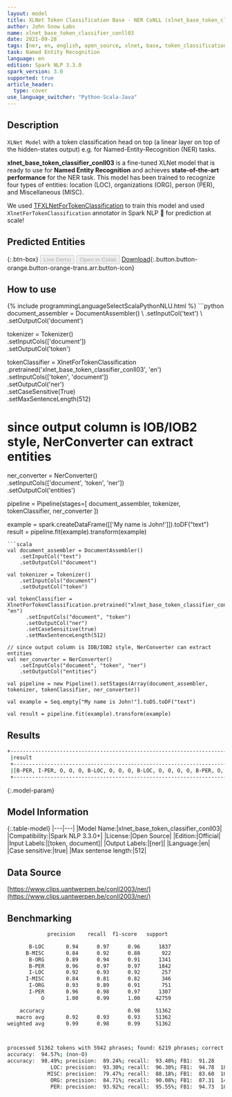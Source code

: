```yaml
---
layout: model
title: XLNet Token Classification Base - NER CoNLL (xlnet_base_token_classifier_conll03)
author: John Snow Labs
name: xlnet_base_token_classifier_conll03
date: 2021-09-28
tags: [ner, en, english, open_source, xlnet, base, token_classification]
task: Named Entity Recognition
language: en
edition: Spark NLP 3.3.0
spark_version: 3.0
supported: true
article_header:
  type: cover
use_language_switcher: "Python-Scala-Java"
---
```


## Description

`XLNet Model` with a token classification head on top (a linear layer on top of the hidden-states output) e.g. for Named-Entity-Recognition (NER) tasks.

**xlnet_base_token_classifier_conll03** is a fine-tuned XLNet model that is ready to use for **Named Entity Recognition** and achieves **state-of-the-art performance** for the NER task. This model has been trained to recognize four types of entities: location (LOC), organizations (ORG), person (PER), and Miscellaneous (MISC). 

We used [TFXLNetForTokenClassification](https://huggingface.co/transformers/model_doc/xlnet.html#tfxlnetfortokenclassification) to train this model and used `XlnetForTokenClassification` annotator in Spark NLP 🚀 for prediction at scale!

## Predicted Entities



{:.btn-box}
<button class="button button-orange" disabled>Live Demo</button>
<button class="button button-orange" disabled>Open in Colab</button>
[Download](https://s3.amazonaws.com/auxdata.johnsnowlabs.com/public/models/xlnet_base_token_classifier_conll03_en_3.3.0_3.0_1632831424304.zip){:.button.button-orange.button-orange-trans.arr.button-icon}

## How to use



<div class="tabs-box" markdown="1">
{% include programmingLanguageSelectScalaPythonNLU.html %}
```python
document_assembler = DocumentAssembler() \
    .setInputCol('text') \
    .setOutputCol('document')

tokenizer = Tokenizer() \
    .setInputCols(['document']) \
    .setOutputCol('token')

tokenClassifier = XlnetForTokenClassification \
      .pretrained('xlnet_base_token_classifier_conll03', 'en') \
      .setInputCols(['token', 'document']) \
      .setOutputCol('ner') \
      .setCaseSensitive(True) \
      .setMaxSentenceLength(512)

# since output column is IOB/IOB2 style, NerConverter can extract entities
ner_converter = NerConverter() \
    .setInputCols(['document', 'token', 'ner']) \
    .setOutputCol('entities')

pipeline = Pipeline(stages=[
    document_assembler, 
    tokenizer,
    tokenClassifier,
    ner_converter
])

example = spark.createDataFrame([['My name is John!']]).toDF("text")
result = pipeline.fit(example).transform(example)
```
```scala
val document_assembler = DocumentAssembler() 
    .setInputCol("text") 
    .setOutputCol("document")

val tokenizer = Tokenizer() 
    .setInputCols("document") 
    .setOutputCol("token")

val tokenClassifier = XlnetForTokenClassification.pretrained("xlnet_base_token_classifier_conll03", "en")
      .setInputCols("document", "token")
      .setOutputCol("ner")
      .setCaseSensitive(true)
      .setMaxSentenceLength(512)

// since output column is IOB/IOB2 style, NerConverter can extract entities
val ner_converter = NerConverter() 
    .setInputCols("document", "token", "ner") 
    .setOutputCol("entities")

val pipeline = new Pipeline().setStages(Array(document_assembler, tokenizer, tokenClassifier, ner_converter))

val example = Seq.empty["My name is John!"].toDS.toDF("text")

val result = pipeline.fit(example).transform(example)
```
</div>

## Results

```bash
+------------------------------------------------------------------------------------+
 |result                                                                              |
 +------------------------------------------------------------------------------------+
 |[B-PER, I-PER, O, O, O, B-LOC, O, O, O, B-LOC, O, O, O, O, B-PER, O, O, O, O, B-LOC]|
 +------------------------------------------------------------------------------------+
```

{:.model-param}
## Model Information

{:.table-model}
|---|---|
|Model Name:|xlnet_base_token_classifier_conll03|
|Compatibility:|Spark NLP 3.3.0+|
|License:|Open Source|
|Edition:|Official|
|Input Labels:|[token, document]|
|Output Labels:|[ner]|
|Language:|en|
|Case sensitive:|true|
|Max sentense length:|512|

## Data Source

[https://www.clips.uantwerpen.be/conll2003/ner/](https://www.clips.uantwerpen.be/conll2003/ner/)

## Benchmarking

```bash
             precision    recall  f1-score   support

       B-LOC       0.94      0.97      0.96      1837
      B-MISC       0.84      0.92      0.88       922
       B-ORG       0.89      0.94      0.91      1341
       B-PER       0.96      0.97      0.97      1842
       I-LOC       0.92      0.93      0.92       257
      I-MISC       0.84      0.81      0.82       346
       I-ORG       0.93      0.89      0.91       751
       I-PER       0.96      0.98      0.97      1307
           O       1.00      0.99      1.00     42759

    accuracy                           0.98     51362
   macro avg       0.92      0.93      0.93     51362
weighted avg       0.99      0.98      0.99     51362



processed 51362 tokens with 5942 phrases; found: 6219 phrases; correct: 5550.
accuracy:  94.57%; (non-O)
accuracy:  98.49%; precision:  89.24%; recall:  93.40%; FB1:  91.28
              LOC: precision:  93.30%; recall:  96.30%; FB1:  94.78  1896
             MISC: precision:  79.47%; recall:  88.18%; FB1:  83.60  1023
              ORG: precision:  84.71%; recall:  90.08%; FB1:  87.31  1426
              PER: precision:  93.92%; recall:  95.55%; FB1:  94.73  1874
```